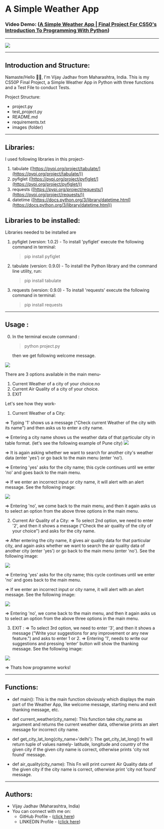 # A Simple Weather App

### Video Demo: ([A Simple Weather App | Final Project For CS50's Introduction To Programming With Python](https://youtu.be/JP5eYi4u6_Q?si=HXMIFrml8LTCs8wg))

---
![](<images\project-title.png>)

---

## Introduction and Structure:
Namaste/Hello 🙏🏻, I'm Vijay Jadhav from Maharashtra, India. This is my CS50P Final Project, a Simple Weather App in Python with three functions and a Test File to conduct Tests.

  Project Structure:
  - project.py
  - test_project.py
  - README.md
  - requirements.txt
  - images (folder)

---
## Libraries:
I used following libraries in this project-
  1. tabulate ([https://pypi.org/project/tabulate/](https://pypi.org/project/tabulate/))
  2. pyfiglet ([https://pypi.org/project/pyfiglet/](https://pypi.org/project/pyfiglet/))
  3. requests ([https://pypi.org/project/requests/](https://pypi.org/project/requests/))
  4. datetime ([https://docs.python.org/3/library/datetime.html](https://docs.python.org/3/library/datetime.html))

## Libraries to be installed:
Libraries needed to be installed are
1. pyfiglet (version: 1.0.2) - To install 'pyfiglet' execute the following command in terminal:
    > pip install pyfiglet

2. tabulate (version: 0.9.0) - To install the Python library and the command line utility, run:
    > pip install tabulate

3. requests (version: 0.9.0) - To install 'requests' execute the following command in terminal:
    > pip install requests

---

## Usage :
0. In the terminal excute command :
    > python project.py

    then we get following welcome message.

![](<images\usage screenshot-1.png>)

There are 3 options available in the main menu-
1. Current Weather of a city of your choice.no
2. Current Air Quality of a city of your choice.
3. EXIT

Let's see how they work-

1. Current Weather of a City:

=> Typing '1' shows us a message ("Check current Weather of the city with its name") and then asks us to enter a city name.

 => Entering a city name shows us the weather data of that particular city in table format. (let's see the following example of Pune city)
![](<images\usage screenshot-2.png>)

=> It is again asking whether we want to search for another city's weather data (enter 'yes') or go back to the main menu (enter 'no').

=> Entering 'yes' asks for the city name; this cycle continues until we enter 'no' and goes back to the main menu.

=> If we enter an incorrect input or city name, it will alert with an alert message. See the following image:

![](<images\usage screenshot-3.png>)

=> Entering 'no', we come back to the main menu, and then it again asks us to select an option from the above three options in the main menu.

2. Current Air Quality of a City:
=> To select 2nd option, we need to enter '2', and then it shows a message ("Check the air quality of the city of your choice") and asks for the city name.

=> After entering the city name, it gives air quality data for that particular city, and again asks whether we want to search the air quality data of another city (enter 'yes') or go back to the main menu (enter 'no'). See the following image:

![](<images\usage screenshot-4.png>)

=> Entering 'yes' asks for the city name; this cycle continues until we enter 'no' and goes back to the main menu.

=> If we enter an incorrect input or city name, it will alert with an alert message. See the following image:

![](<images\usage screenshot-5.png>)

=> Entering 'no', we come back to the main menu, and then it again asks us to select an option from the above three options in the main menu.

3. EXIT :
=> To select 3rd option, we need to enter '3', and then it shows a message ("Write your suggestions for any improvement or any new feature.") and asks to enter 1 or 2.
=> Entering '1', needs to write our suggestions and pressing 'enter' button will show the thanking message. See the following image:

![](<images\usage screenshot-6.png>)

=> Thats how programme works!

---

## Functions:
  - def main():
    This is the main function obviously which displays the main part of the Weather App, like welcome message, starting menu and exit thanking message, etc.

  - def current_weather(city_name):
    This function take city_name as argument and returns the current weather data, otherwise prints an alert message for incorrect city name.

  - def get_city_lat_long(city_name='delhi'):
    The get_city_lat_long() fn will return tuple of values namely- latitude, longitude and country of the given city if the given city name is correct,
    otherwise prints 'city not found' message.

  - def air_quality(city_name):
    This Fn will print current Air Quality data of the given city if the city name is correct,
    otherwise print 'city not found' message.

---

## Authors:
  - Vijay Jadhav (Maharashtra, India)
  - You can connect with me on:
    - GitHub Profile - ([click here](https://github.com/vijay-jadhav1997))
    - LINKEDIN Profile - ([click here](https://www.linkedin.com/in/vijay-jadhav1997))

